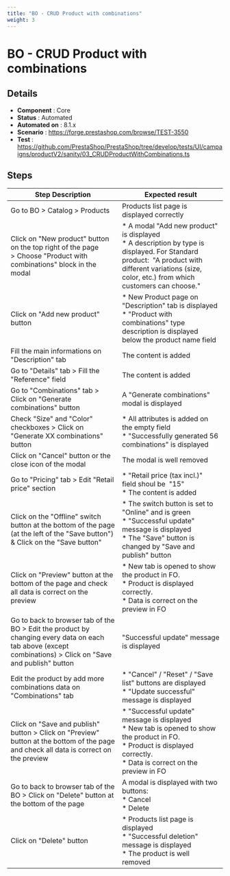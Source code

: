 ```yaml
---
title: "BO - CRUD Product with combinations"
weight: 3
---
```


# BO - CRUD Product with combinations
## Details
* **Component** : Core
* **Status** : Automated
* **Automated on** : 8.1.x
* **Scenario** : https://forge.prestashop.com/browse/TEST-3550
* **Test** : https://github.com/PrestaShop/PrestaShop/tree/develop/tests/UI/campaigns/productV2/sanity/03_CRUDProductWithCombinations.ts

## Steps
| Step Description | Expected result |
| ----- | ----- |
| Go to BO > Catalog > Products | Products list page is displayed correctly |
| Click on "New product" button on the top right of the page > Choose "Product with combinations" block in the modal | * A modal "Add new product" is displayed<br> * A description by type is displayed. For Standard product:  "A product with different variations (size, color, etc.) from which customers can choose." |
| Click on "Add new product" button | * New Product page on "Description" tab is displayed<br> * "Product with combinations" type description is displayed below the product name field |
| Fill the main informations on "Description" tab | The content is added |
| Go to "Details" tab > Fill the "Reference" field | The content is added |
| Go to "Combinations" tab > Click on "Generate combinations" button | A "Generate combinations" modal is displayed |
| Check "Size" and "Color" checkboxes > Click on "Generate XX combinations" button | * All attributes is added on the empty field<br> * "Successfully generated 56 combinations" is displayed |
| Click on "Cancel" button or the close icon of the modal | The modal is well removed |
| Go to "Pricing" tab > Edit "Retail price" section | * "Retail price (tax incl.)"  field shoul be  "15"<br> * The content is added |
| Click on the "Offline" switch button at the bottom of the page (at the left of the "Save button") & Click on the "Save button" | * The switch button is set to "Online" and is green<br> * "Successful update" message is displayed<br> * The "Save" button is changed by "Save and publish" button |
| Click on "Preview" button at the bottom of the page and check all data is correct on the preview | * New tab is opened to show the product in FO.<br> * Product is displayed correctly.<br> * Data is correct on the preview in FO |
| Go to back to browser tab of the BO > Edit the product by changing every data on each tab above (except combinations) > Click on "Save and publish" button | "Successful update" message is displayed |
| Edit the product by add more combinations data on "Combinations" tab | * "Cancel" / "Reset" / "Save list" buttons are displayed<br> * "Update successful" message is displayed |
| Click on "Save and publish" button > Click on "Preview" button at the bottom of the page and check all data is correct on the preview | * "Successful update" message is displayed<br> * New tab is opened to show the product in FO.<br> * Product is displayed correctly.<br> * Data is correct on the preview in FO |
| Go to back to browser tab of the BO > Click on "Delete" button at the bottom of the page | A modal is displayed with two buttons:<br> * Cancel<br> * Delete |
| Click on "Delete" button | * Products list page is displayed<br> * "Successful deletion" message is displayed<br> * The product is well removed |

